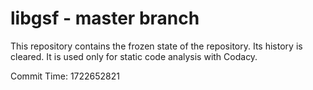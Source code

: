 # libgsf - master branch

This repository contains the frozen state of the repository.
Its history is cleared. It is used only for static code
analysis with Codacy.

Commit Time: 1722652821